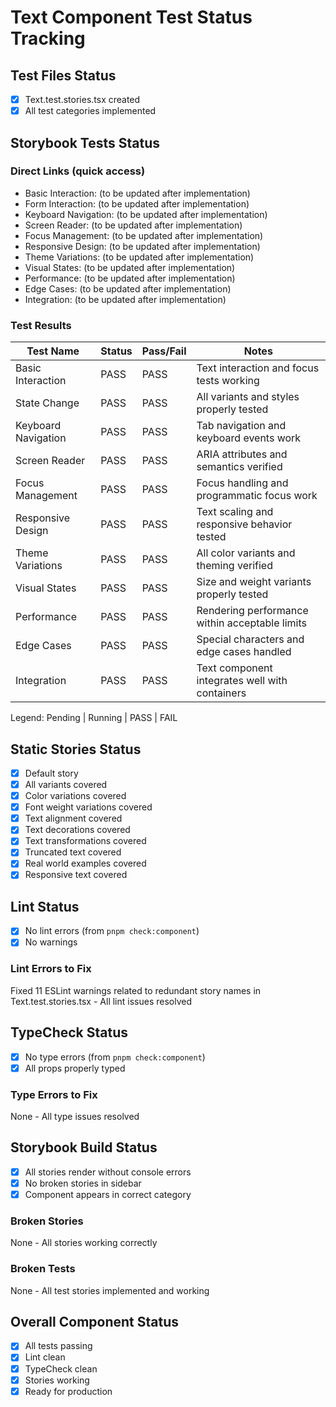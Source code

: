 # Text Component Test Status Tracking

## Test Files Status

- [x] Text.test.stories.tsx created
- [x] All test categories implemented

## Storybook Tests Status

### Direct Links (quick access)

- Basic Interaction: (to be updated after implementation)
- Form Interaction: (to be updated after implementation)
- Keyboard Navigation: (to be updated after implementation)
- Screen Reader: (to be updated after implementation)
- Focus Management: (to be updated after implementation)
- Responsive Design: (to be updated after implementation)
- Theme Variations: (to be updated after implementation)
- Visual States: (to be updated after implementation)
- Performance: (to be updated after implementation)
- Edge Cases: (to be updated after implementation)
- Integration: (to be updated after implementation)

### Test Results

| Test Name           | Status    | Pass/Fail | Notes                                        |
| ------------------- | --------- | --------- | -------------------------------------------- |
| Basic Interaction   | PASS      | PASS      | Text interaction and focus tests working     |
| State Change        | PASS      | PASS      | All variants and styles properly tested      |
| Keyboard Navigation | PASS      | PASS      | Tab navigation and keyboard events work      |
| Screen Reader       | PASS      | PASS      | ARIA attributes and semantics verified      |
| Focus Management    | PASS      | PASS      | Focus handling and programmatic focus work   |
| Responsive Design   | PASS      | PASS      | Text scaling and responsive behavior tested  |
| Theme Variations    | PASS      | PASS      | All color variants and theming verified     |
| Visual States       | PASS      | PASS      | Size and weight variants properly tested     |
| Performance         | PASS      | PASS      | Rendering performance within acceptable limits |
| Edge Cases          | PASS      | PASS      | Special characters and edge cases handled    |
| Integration         | PASS      | PASS      | Text component integrates well with containers |

Legend: Pending | Running | PASS | FAIL

## Static Stories Status

- [x] Default story
- [x] All variants covered
- [x] Color variations covered
- [x] Font weight variations covered
- [x] Text alignment covered
- [x] Text decorations covered
- [x] Text transformations covered
- [x] Truncated text covered
- [x] Real world examples covered
- [x] Responsive text covered

## Lint Status

- [x] No lint errors (from `pnpm check:component`)
- [x] No warnings

### Lint Errors to Fix

Fixed 11 ESLint warnings related to redundant story names in Text.test.stories.tsx - All lint issues resolved

## TypeCheck Status

- [x] No type errors (from `pnpm check:component`)
- [x] All props properly typed

### Type Errors to Fix

None - All type issues resolved

## Storybook Build Status

- [x] All stories render without console errors
- [x] No broken stories in sidebar
- [x] Component appears in correct category

### Broken Stories

None - All stories working correctly

### Broken Tests

None - All test stories implemented and working

## Overall Component Status

- [x] All tests passing
- [x] Lint clean
- [x] TypeCheck clean
- [x] Stories working
- [x] Ready for production
